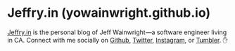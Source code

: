# Jeffry.in (yowainwright.github.io)



[Jeffry.in](https://jeffry.in) is the personal blog of Jeff Wainwright—a software engineer living in CA.
Connect with me socially on [Github](https://github.com/yowainwright), [Twitter](https://twitter.com/yowainwright), [Instagram](https://www.instagram.com/yowainwright/), or [Tumbler](http://ratherbe.in/). ✋
